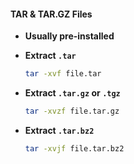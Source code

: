 #### TAR & TAR.GZ Files

- **Usually pre-installed**
    
- **Extract `.tar`**
    
    ```bash
    tar -xvf file.tar
    ```
    
- **Extract `.tar.gz` or `.tgz`**
    
    ```bash
    tar -xvzf file.tar.gz
    ```
    
- **Extract `.tar.bz2`**
    
    ```bash
    tar -xvjf file.tar.bz2
    ```
    
